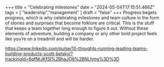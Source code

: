 +++ 
title = "Celebrating milestones"
date = "2024-05-04T17:15:51.466Z"
tags = [ "leadership","management" ]
draft = "false"
+++
Progress begets progress, which is why celebrating milestones and team culture in the form of stories and surprises that become folklore are critical. This is the stuff that keeps a team together long enough to figure it out. Without these elements of adventure, building a company or any other bold project feels like you’re on a treadmill and will be harder.

https://www.linkedin.com/pulse/10-thoughts-running-leading-teams-building-products-scott-belsky/?trackingId=8qfNtJKfSI%2BhaJO9%2BNLhmg%3D%3D

